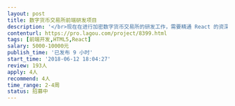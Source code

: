 ```yaml
---                
layout: post       
title: 数字货币交易所前端研发项目           
description: '</br>现在在进行加密数字货币交易所的研发工作，需要精通 React 的资深前端工程师进行前端的研发工作，主要包括：</br>1. 搭建产品前端框架，负责产品模块的研发工作；</br>2. 指导我们的前端工程师学习和使用 React</br></br>可仅参考的产品：</br>1. https://www.huobipro.com/</br>2. https://www.fcoin.com/</br></br>要求：</br>1. 3年以上的前端经验，对前端有丰富的经验；</br>2. 有过多款线上 React 项目经验；有大型 React 项目经验者优先考虑。</br>'     
contenturl: https://pro.lagou.com/project/8399.html      
tags: [前端开发,HTML5,React]            
salary: 5000-10000元          
publish_time: '已发布 9 小时'         
start_time: '2018-06-12 18:04:27'           
review: 193人                   
apply: 4人                   
recommend: 4人                   
time_range: 2-4周              
status: 招募中                  
---                 
```

